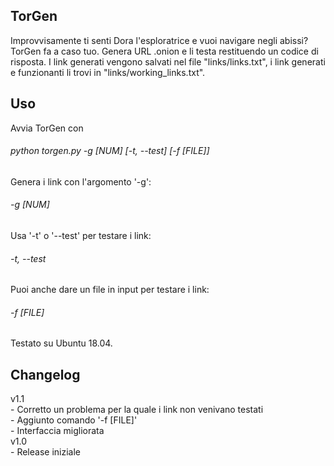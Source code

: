 <h2>TorGen</h2>
 Improvvisamente ti senti Dora l'esploratrice e vuoi navigare negli abissi?
 TorGen fa a caso tuo. 
 Genera URL .onion e li testa restituendo un codice di risposta.
 I link generati vengono salvati nel file "links/links.txt",
 i link generati e funzionanti li trovi in "links/working_links.txt".

<h2>Uso</h2>
 Avvia TorGen con
 <h6>python torgen.py -g [NUM] [-t, --test] [-f [FILE]]</h6>
 Genera i link con l'argomento '-g':
 <h6>-g [NUM]</h6>
 Usa '-t' o '--test' per testare i link:
 <h6>-t, --test</h6>
 Puoi anche dare un file in input per testare i link:
 <h6>-f [FILE]</h6>
 Testato su Ubuntu 18.04.

<h2>Changelog</h2>
v1.1<br>
    - Corretto un problema per la quale i link non venivano testati<br>
    - Aggiunto comando '-f [FILE]'<br>
    - Interfaccia migliorata<br>
v1.0<br>
    - Release iniziale<br>

